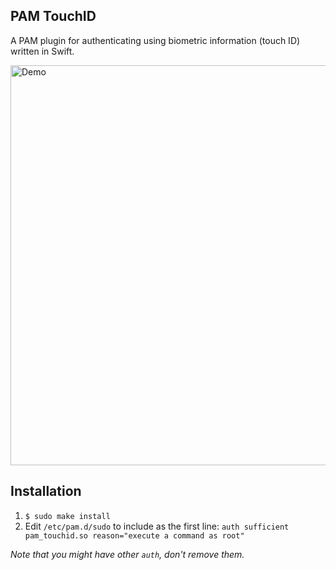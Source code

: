 PAM TouchID
-----------
A PAM plugin for authenticating using biometric information (touch ID) written in Swift.

<img src="https://cloud.githubusercontent.com/assets/232113/20745146/c5bd64d0-b694-11e6-8963-cc6f6a16d1f8.gif" alt="Demo" width="640" />

Installation
------------

1. `$ sudo make install`
2. Edit `/etc/pam.d/sudo` to include as the first line: `auth sufficient pam_touchid.so reason="execute a command as root"`

_Note that you might have other `auth`, don't remove them._
